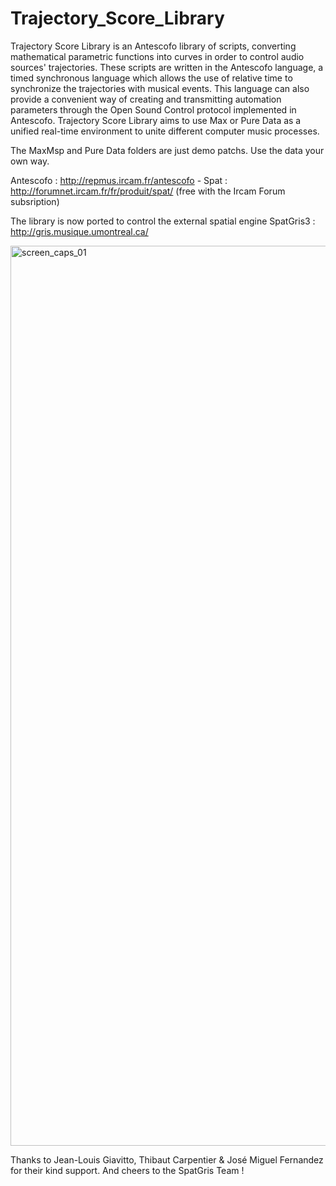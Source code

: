 # Trajectory_Score_Library

Trajectory Score Library is an Antescofo library of scripts, converting mathematical parametric functions into curves in order to control audio sources' trajectories. These scripts are written in the Antescofo language, a timed synchronous language which allows the use of relative time to synchronize the trajectories with musical events. This language can also provide a convenient way of creating and transmitting automation parameters through the Open Sound Control protocol implemented in Antescofo. Trajectory Score Library aims to use Max or Pure Data as a unified real-time environment to unite different computer music processes.

The MaxMsp and Pure Data folders are just demo patchs. Use the data your own way.

Antescofo : http://repmus.ircam.fr/antescofo -
Spat : http://forumnet.ircam.fr/fr/produit/spat/
(free with the Ircam Forum subsription)

The library is now ported to control the external spatial engine SpatGris3 :
http://gris.musique.umontreal.ca/


<img width="1440" alt="screen_caps_01" src="https://github.com/nadirB/Trajectory_Score_Library/blob/master/Trajectory_Score_Library_Max_Demo.png">


Thanks to Jean-Louis Giavitto, Thibaut Carpentier & José Miguel Fernandez for their kind support. And cheers to the SpatGris Team !


